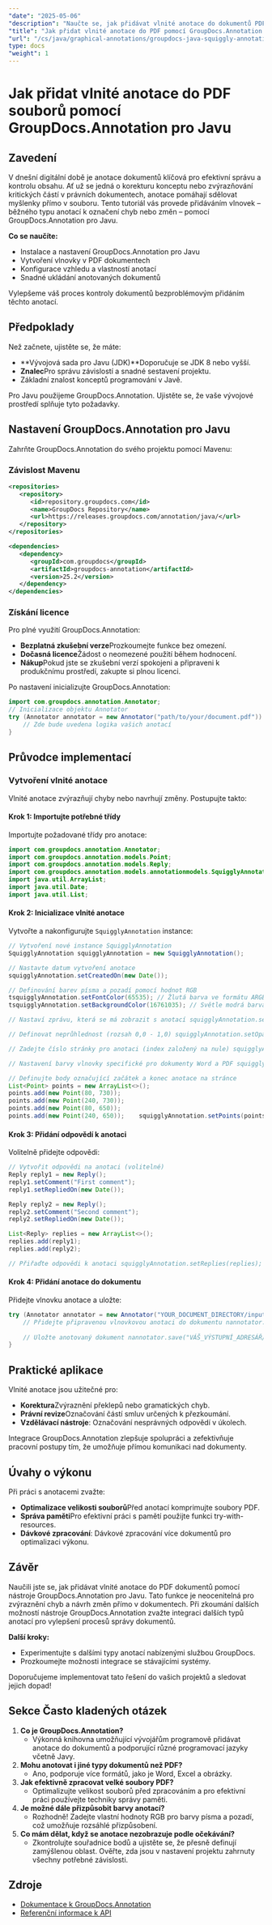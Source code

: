 ```yaml
---
"date": "2025-05-06"
"description": "Naučte se, jak přidávat vlnité anotace do dokumentů PDF pomocí nástroje GroupDocs.Annotation pro Javu, což vylepšuje kontrolu dokumentů a spolupráci."
"title": "Jak přidat vlnité anotace do PDF pomocí GroupDocs.Annotation pro Javu"
"url": "/cs/java/graphical-annotations/groupdocs-java-squiggly-annotations-pdf/"
type: docs
"weight": 1
---
```


# Jak přidat vlnité anotace do PDF souborů pomocí GroupDocs.Annotation pro Javu
## Zavedení

V dnešní digitální době je anotace dokumentů klíčová pro efektivní správu a kontrolu obsahu. Ať už se jedná o korekturu konceptu nebo zvýrazňování kritických částí v právních dokumentech, anotace pomáhají sdělovat myšlenky přímo v souboru. Tento tutoriál vás provede přidáváním vlnovek – běžného typu anotací k označení chyb nebo změn – pomocí GroupDocs.Annotation pro Javu.

**Co se naučíte:**
- Instalace a nastavení GroupDocs.Annotation pro Javu
- Vytvoření vlnovky v PDF dokumentech
- Konfigurace vzhledu a vlastností anotací
- Snadné ukládání anotovaných dokumentů

Vylepšeme váš proces kontroly dokumentů bezproblémovým přidáním těchto anotací.

## Předpoklady

Než začnete, ujistěte se, že máte:
- **Vývojová sada pro Javu (JDK)**Doporučuje se JDK 8 nebo vyšší.
- **Znalec**Pro správu závislostí a snadné sestavení projektu.
- Základní znalost konceptů programování v Javě.

Pro Javu použijeme GroupDocs.Annotation. Ujistěte se, že vaše vývojové prostředí splňuje tyto požadavky.

## Nastavení GroupDocs.Annotation pro Javu

Zahrňte GroupDocs.Annotation do svého projektu pomocí Mavenu:

### Závislost Mavenu
```xml
<repositories>
   <repository>
      <id>repository.groupdocs.com</id>
      <name>GroupDocs Repository</name>
      <url>https://releases.groupdocs.com/annotation/java/</url>
   </repository>
</repositories>

<dependencies>
   <dependency>
      <groupId>com.groupdocs</groupId>
      <artifactId>groupdocs-annotation</artifactId>
      <version>25.2</version>
   </dependency>
</dependencies>
```

### Získání licence
Pro plné využití GroupDocs.Annotation:
- **Bezplatná zkušební verze**Prozkoumejte funkce bez omezení.
- **Dočasná licence**Žádost o neomezené použití během hodnocení.
- **Nákup**Pokud jste se zkušební verzí spokojeni a připraveni k produkčnímu prostředí, zakupte si plnou licenci.

Po nastavení inicializujte GroupDocs.Annotation:
```java
import com.groupdocs.annotation.Annotator;
// Inicializace objektu Annotator
try (Annotator annotator = new Annotator("path/to/your/document.pdf")) {
    // Zde bude uvedena logika vašich anotací
}
```

## Průvodce implementací

### Vytvoření vlnité anotace
Vlnité anotace zvýrazňují chyby nebo navrhují změny. Postupujte takto:

#### Krok 1: Importujte potřebné třídy
Importujte požadované třídy pro anotace:
```java
import com.groupdocs.annotation.Annotator;
import com.groupdocs.annotation.models.Point;
import com.groupdocs.annotation.models.Reply;
import com.groupdocs.annotation.models.annotationmodels.SquigglyAnnotation;
import java.util.ArrayList;
import java.util.Date;
import java.util.List;
```

#### Krok 2: Inicializace vlnité anotace
Vytvořte a nakonfigurujte `SquigglyAnnotation` instance:
```java
// Vytvoření nové instance SquigglyAnnotation
SquigglyAnnotation squigglyAnnotation = new SquigglyAnnotation();

// Nastavte datum vytvoření anotace
squigglyAnnotation.setCreatedOn(new Date());

// Definování barev písma a pozadí pomocí hodnot RGB
tsquigglyAnnotation.setFontColor(65535); // Žlutá barva ve formátu ARGB
tsquigglyAnnotation.setBackgroundColor(16761035); // Světle modrá barva ve formátu ARGB

// Nastaví zprávu, která se má zobrazit s anotací squigglyAnnotation.setMessage("Toto je vlnitá anotace");

// Definovat neprůhlednost (rozsah 0,0 - 1,0) squigglyAnnotation.setOpacity(0,7);

// Zadejte číslo stránky pro anotaci (index založený na nule) squigglyAnnotation.setPageNumber(0);

// Nastavení barvy vlnovky specifické pro dokumenty Word a PDF squigglyAnnotation.setSquigglyColor(1422623); // Barevný kód pro vlnovky

// Definujte body označující začátek a konec anotace na stránce
List<Point> points = new ArrayList<>();
points.add(new Point(80, 730));
points.add(new Point(240, 730));
points.add(new Point(80, 650));
points.add(new Point(240, 650));	squigglyAnnotation.setPoints(points);
```

#### Krok 3: Přidání odpovědí k anotaci
Volitelně přidejte odpovědi:
```java
// Vytvořit odpovědi na anotaci (volitelné)
Reply reply1 = new Reply();
reply1.setComment("First comment");
reply1.setRepliedOn(new Date());

Reply reply2 = new Reply();
reply2.setComment("Second comment");
reply2.setRepliedOn(new Date());

List<Reply> replies = new ArrayList<>();
replies.add(reply1);
replies.add(reply2);

// Přiřaďte odpovědi k anotaci squigglyAnnotation.setReplies(replies);
```

#### Krok 4: Přidání anotace do dokumentu
Přidejte vlnovku anotace a uložte:
```java
try (Annotator annotator = new Annotator("YOUR_DOCUMENT_DIRECTORY/input.pdf")) {
    // Přidejte připravenou vlnovkovou anotaci do dokumentu nannotator.add(vlnovkaAnnotation);
    
    // Uložte anotovaný dokument nannotator.save("VÁŠ_VÝSTUPNÍ_ADRESÁŘ/výsledná_křivka_annotace.pdf");
}
```

## Praktické aplikace
Vlnité anotace jsou užitečné pro:
- **Korektura**Zvýraznění překlepů nebo gramatických chyb.
- **Právní revize**Označování částí smluv určených k přezkoumání.
- **Vzdělávací nástroje**: Označování nesprávných odpovědí v úkolech.

Integrace GroupDocs.Annotation zlepšuje spolupráci a zefektivňuje pracovní postupy tím, že umožňuje přímou komunikaci nad dokumenty.

## Úvahy o výkonu
Při práci s anotacemi zvažte:
- **Optimalizace velikosti souborů**Před anotací komprimujte soubory PDF.
- **Správa paměti**Pro efektivní práci s pamětí použijte funkci try-with-resources.
- **Dávkové zpracování**: Dávkové zpracování více dokumentů pro optimalizaci výkonu.

## Závěr
Naučili jste se, jak přidávat vlnité anotace do PDF dokumentů pomocí nástroje GroupDocs.Annotation pro Javu. Tato funkce je neocenitelná pro zvýraznění chyb a návrh změn přímo v dokumentech. Při zkoumání dalších možností nástroje GroupDocs.Annotation zvažte integraci dalších typů anotací pro vylepšení procesů správy dokumentů.

**Další kroky:**
- Experimentujte s dalšími typy anotací nabízenými službou GroupDocs.
- Prozkoumejte možnosti integrace se stávajícími systémy.

Doporučujeme implementovat tato řešení do vašich projektů a sledovat jejich dopad!

## Sekce Často kladených otázek
1. **Co je GroupDocs.Annotation?**
   - Výkonná knihovna umožňující vývojářům programově přidávat anotace do dokumentů a podporující různé programovací jazyky včetně Javy.
2. **Mohu anotovat i jiné typy dokumentů než PDF?**
   - Ano, podporuje více formátů, jako je Word, Excel a obrázky.
3. **Jak efektivně zpracovat velké soubory PDF?**
   - Optimalizujte velikost souborů před zpracováním a pro efektivní práci používejte techniky správy paměti.
4. **Je možné dále přizpůsobit barvy anotací?**
   - Rozhodně! Zadejte vlastní hodnoty RGB pro barvy písma a pozadí, což umožňuje rozsáhlé přizpůsobení.
5. **Co mám dělat, když se anotace nezobrazuje podle očekávání?**
   - Zkontrolujte souřadnice bodů a ujistěte se, že přesně definují zamýšlenou oblast. Ověřte, zda jsou v nastavení projektu zahrnuty všechny potřebné závislosti.

## Zdroje
- [Dokumentace k GroupDocs.Annotation](https://docs.groupdocs.com/annotation/java/)
- [Referenční informace k API](https://reference.groupdocs.com/annotation/java/)